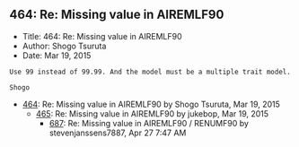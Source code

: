 ## 464: Re: Missing value in AIREMLF90

- Title: 464: Re: Missing value in AIREMLF90
- Author: Shogo Tsuruta
- Date: Mar 19, 2015

```
Use 99 instead of 99.99. And the model must be a multiple trait model.

Shogo
```

- [464](0464.md): Re: Missing value in AIREMLF90 by Shogo Tsuruta, Mar 19, 2015
    - [465](0465.md): Re: Missing value in AIREMLF90 by jukebop, Mar 19, 2015
        - [687](0687.md): Re: Missing value in AIREMLF90 / RENUMF90 by stevenjanssens7887, Apr 27 7:47 AM
